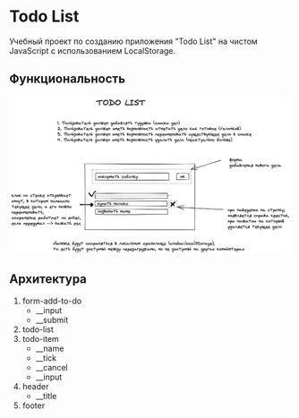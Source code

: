 # Todo List
Учебный проект по созданию приложения "Todo List" на чистом JavaScript с использованием LocalStorage.

## Функциональность
![](todo_list_ui.jpg)

## Архитектура
1. form-add-to-do
	- __input
	- __submit
2. todo-list
3. todo-item
	- __name
	- __tick
	- __cancel
	- __input
4. header
	- __title
5. footer

